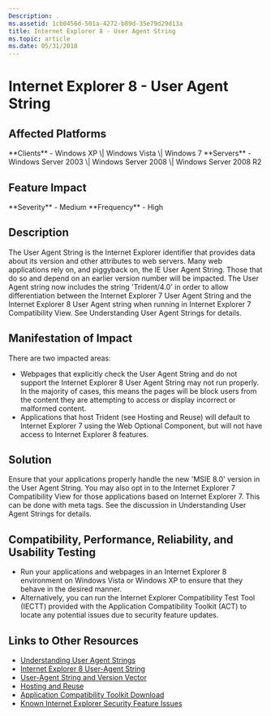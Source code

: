```yaml
---
Description: .
ms.assetid: 1cb0456d-501a-4272-b89d-35e79d29d13a
title: Internet Explorer 8 - User Agent String
ms.topic: article
ms.date: 05/31/2018
---
```


# Internet Explorer 8 - User Agent String

## Affected Platforms

<dl> **Clients** - Windows XP \| Windows Vista \| Windows 7  
**Servers** - Windows Server 2003 \| Windows Server 2008 \| Windows Server 2008 R2  
</dl>

## Feature Impact

<dl> **Severity** - Medium  
**Frequency** - High  
</dl>

## Description

The User Agent String is the Internet Explorer identifier that provides data about its version and other attributes to web servers. Many web applications rely on, and piggyback on, the IE User Agent String. Those that do so and depend on an earlier version number will be impacted. The User Agent string now includes the string 'Trident/4.0' in order to allow differentiation between the Internet Explorer 7 User Agent String and the Internet Explorer 8 User Agent string when running in Internet Explorer 7 Compatibility View. See Understanding User Agent Strings for details.

## Manifestation of Impact

There are two impacted areas:

-   Webpages that explicitly check the User Agent String and do not support the Internet Explorer 8 User Agent String may not run properly. In the majority of cases, this means the pages will be block users from the content they are attempting to access or display incorrect or malformed content.
-   Applications that host Trident (see Hosting and Reuse) will default to Internet Explorer 7 using the Web Optional Component, but will not have access to Internet Explorer 8 features.

## Solution

Ensure that your applications properly handle the new 'MSIE 8.0' version in the User Agent String. You may also opt in to the Internet Explorer 7 Compatibility View for those applications based on Internet Explorer 7. This can be done with meta tags. See the discussion in Understanding User Agent Strings for details.

## Compatibility, Performance, Reliability, and Usability Testing

-   Run your applications and webpages in an Internet Explorer 8 environment on Windows Vista or Windows XP to ensure that they behave in the desired manner.
-   Alternatively, you can run the Internet Explorer Compatibility Test Tool (IECTT) provided with the Application Compatibility Toolkit (ACT) to locate any potential issues due to security feature updates.

## Links to Other Resources

-   [Understanding User Agent Strings](https://msdn.microsoft.com/library/ms537503(v=VS.85).aspx)
-   [Internet Explorer 8 User-Agent String](https://blogs.msdn.com/ie/archive/2008/02/21/the-internet-explorer-8-user-agent-string.aspx)
-   [User-Agent String and Version Vector](https://archive.msdn.microsoft.com/ie8whitepapers)
-   [Hosting and Reuse](https://msdn.microsoft.com/library/Aa752038(v=VS.85).aspx)
-   [Application Compatibility Toolkit Download](/windows-hardware/get-started/adk-install)
-   [Known Internet Explorer Security Feature Issues](https://technet.microsoft.com/library/cc722079.aspx)

 

 



